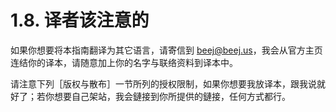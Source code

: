 # 1.8. 译者该注意的

如果你想要将本指南翻译为其它语言，请寄信到 beej@beej.us，我会从官方主页连结你的译本，请随意加上你的名字与联络资料到译本中。

请注意下列［版权与散布］一节所列的授权限制，如果你想要我放译本，跟我说就好了；若你想要自己架站，我会鏈接到你所提供的鏈接，任何方式都行。
